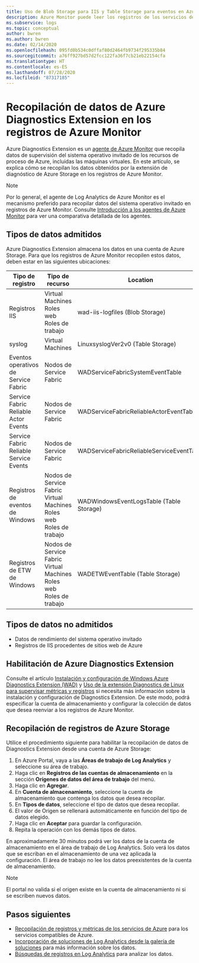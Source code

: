 ```yaml
---
title: Uso de Blob Storage para IIS y Table Storage para eventos en Azure Monitor | Microsoft Docs
description: Azure Monitor puede leer los registros de los servicios de Azure que escriben los diagnósticos en Table Storage o los registros de IIS escritos en Blob Storage.
ms.subservice: logs
ms.topic: conceptual
author: bwren
ms.author: bwren
ms.date: 02/14/2020
ms.openlocfilehash: 095fd0b534c0dffaf80d2464fb9734f295335b84
ms.sourcegitcommit: a76ff927bd57d2fcc122fa36f7cb21eb22154cfa
ms.translationtype: HT
ms.contentlocale: es-ES
ms.lasthandoff: 07/28/2020
ms.locfileid: "87317185"
---
```

# <a name="collect-data-from-azure-diagnostics-extension-to-azure-monitor-logs"></a>Recopilación de datos de Azure Diagnostics Extension en los registros de Azure Monitor
Azure Diagnostics Extension es un [agente de Azure Monitor](agents-overview.md) que recopila datos de supervisión del sistema operativo invitado de los recursos de proceso de Azure, incluidas las máquinas virtuales. En este artículo, se explica cómo se recopilan los datos obtenidos por la extensión de diagnóstico de Azure Storage en los registros de Azure Monitor.

> [!NOTE]
> Por lo general, el agente de Log Analytics de Azure Monitor es el mecanismo preferido para recopilar datos del sistema operativo invitado en registros de Azure Monitor. Consulte [Introducción a los agentes de Azure Monitor](agents-overview.md) para ver una comparativa detallada de los agentes.

## <a name="supported-data-types"></a>Tipos de datos admitidos
Azure Diagnostics Extension almacena los datos en una cuenta de Azure Storage. Para que los registros de Azure Monitor recopilen estos datos, deben estar en las siguientes ubicaciones:

| Tipo de registro | Tipo de recurso | Location |
| --- | --- | --- |
| Registros IIS |Virtual Machines <br> Roles web <br> Roles de trabajo |wad-iis-logfiles (Blob Storage) |
| syslog |Virtual Machines |LinuxsyslogVer2v0 (Table Storage) |
| Eventos operativos de Service Fabric |Nodos de Service Fabric |WADServiceFabricSystemEventTable |
| Service Fabric Reliable Actor Events |Nodos de Service Fabric |WADServiceFabricReliableActorEventTable |
| Service Fabric Reliable Service Events |Nodos de Service Fabric |WADServiceFabricReliableServiceEventTable |
| Registros de eventos de Windows |Nodos de Service Fabric <br> Virtual Machines <br> Roles web <br> Roles de trabajo |WADWindowsEventLogsTable (Table Storage) |
| Registros de ETW de Windows |Nodos de Service Fabric <br> Virtual Machines <br> Roles web <br> Roles de trabajo |WADETWEventTable (Table Storage) |

## <a name="data-types-not-supported"></a>Tipos de datos no admitidos

- Datos de rendimiento del sistema operativo invitado
- Registros de IIS procedentes de sitios web de Azure


## <a name="enable-azure-diagnostics-extension"></a>Habilitación de Azure Diagnostics Extension
Consulte el artículo [Instalación y configuración de Windows Azure Diagnostics Extension (WAD)](diagnostics-extension-windows-install.md) y [Uso de la extensión Diagnostics de Linux para supervisar métricas y registros](../../virtual-machines/extensions/diagnostics-linux.md) si necesita más información sobre la instalación y configuración de Diagnostics Extension. De este modo, podrá especificar la cuenta de almacenamiento y configurar la colección de datos que desea reenviar a los registros de Azure Monitor.


## <a name="collect-logs-from-azure-storage"></a>Recopilación de registros de Azure Storage
Utilice el procedimiento siguiente para habilitar la recopilación de datos de Diagnostics Extension desde una cuenta de Azure Storage:

1. En Azure Portal, vaya a las **Áreas de trabajo de Log Analytics** y seleccione su área de trabajo.
1. Haga clic en **Registros de las cuentas de almacenamiento** en la sección **Orígenes de datos del área de trabajo** del menú.
2. Haga clic en **Agregar**.
3. En **Cuenta de almacenamiento**, seleccione la cuenta de almacenamiento que contenga los datos que desea recopilar.
4. En **Tipos de datos**, seleccione el tipo de datos que desea recopilar.
5. El valor de Origen se rellenará automáticamente en función del tipo de datos elegido.
6. Haga clic en **Aceptar** para guardar la configuración.
7. Repita la operación con los demás tipos de datos.

En aproximadamente 30 minutos podrá ver los datos de la cuenta de almacenamiento en el área de trabajo de Log Analytics. Solo verá los datos que se escriban en el almacenamiento de una vez aplicada la configuración. El área de trabajo no lee los datos preexistentes de la cuenta de almacenamiento.

> [!NOTE]
> El portal no valida si el origen existe en la cuenta de almacenamiento ni si se escriben nuevos datos.



## <a name="next-steps"></a>Pasos siguientes

* [Recopilación de registros y métricas de los servicios de Azure](./resource-logs.md#send-to-log-analytics-workspace) para los servicios compatibles de Azure.
* [Incorporación de soluciones de Log Analytics desde la galería de soluciones](../insights/solutions.md) para más información sobre los datos.
* [Búsquedas de registros en Log Analytics](../log-query/log-query-overview.md) para analizar los datos.

